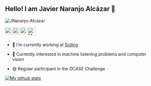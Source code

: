 ## Hello! I am Javier Naranjo Alcázar 👋

<p align="left"> <img src="https://komarev.com/ghpvc/?username=JNaranjo-Alcazar&label=Views&color=orange&style=plastic" alt="JNaranjo-Alcazar" /> </p>


<a href="https://www.linkedin.com/in/javier-naranjo-alc%C3%A1zar-87074a154//">
  <img align="left" alt="My LinkedIn" width="22px" src="https://cdn.jsdelivr.net/npm/simple-icons@v3/icons/linkedin.svg" />
</a>
<a href="https://scholar.google.es/citations?user=fLrdBUAAAAAJ&hl=es">
  <img align="left" alt="My Google Scholar profile" width="22px" src="https://cdn.jsdelivr.net/npm/simple-icons@v3/icons/googlescholar.svg" />
</a>
<a href="https://github.com/Machine-Listeners-Valencia">
  <img align="left" alt="My Organization GitHub profile" width="22px" src="https://cdn.jsdelivr.net/npm/simple-icons@v3/icons/github.svg" />
</a>
<a href="https://roderic.uv.es/handle/10550/77168">
  <img align="left" alt="My Doctoral Thesis" width="25px" src="https://icons.iconarchive.com/icons/iconsmind/outline/512/Student-Hat-icon.png" />
</a>



<br/>
<br/>

- 🔭 I’m currently working at [Sciling](https://sciling.com/?lang=en)
-  <p>&#129488; Currently interested in machine listening problems and computer vision </p>
- <p>&#128516; Regular participant in the DCASE Challenge</p>
 
<a href="https://github.com/JNaranjo-Alcazar">
 <img align="center" src="https://github-readme-stats.vercel.app/api?username=JNaranjo-Alcazar&show_icons=true&theme=dark&line_height=27" alt="My github stats"/>
</a>
